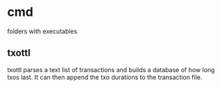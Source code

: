 # cmd

folders with executables

## txottl

txottl parses a text list of transactions and builds a database of how long txos last.  It can then append the txo durations to the transaction file.